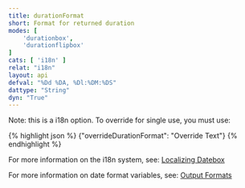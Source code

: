 ```yaml
---
title: durationFormat
short: Format for returned duration
modes: [
	'durationbox',
	'durationflipbox'
]
cats: [ 'i18n' ]
relat: "i18n"
layout: api
defval: "%Dd %DA, %Dl:%DM:%DS"
dattype: "String"
dyn: "True"
---
```


Note: this is a i18n option.  To override for single use, you must use:

{% highlight json %}
{"overrideDurationFormat": "Override Text"}
{% endhighlight %}

For more information on the i18n system, see: [Localizing Datebox]({{site.basesite}}doc/3-2-locale/)

For more information on date format variables, see: [Output Formats]({{site.basesite}}doc/3-3-output/)
